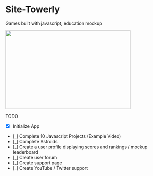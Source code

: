 # Site-Towerly
Games built with javascript, education mockup 
<br>

<img src="https://raw.githubusercontent.com/Blissful-Inc/Webite-Towerly/master/images/towerly-logo.png?token=AODLIOCSRYCT66L3VQ6TKH27NBT4W" width="400" height="250">

TODO
- [x] Initialize App
- [_] Complete 10 Javascript Projects (Example Video)
- [_] Complete Astroids
- [_] Create a user profile displaying scores and rankings / mockup leaderboard
- [_] Create user forum
- [_] Create support page
- [_] Create YouTube / Twitter support







